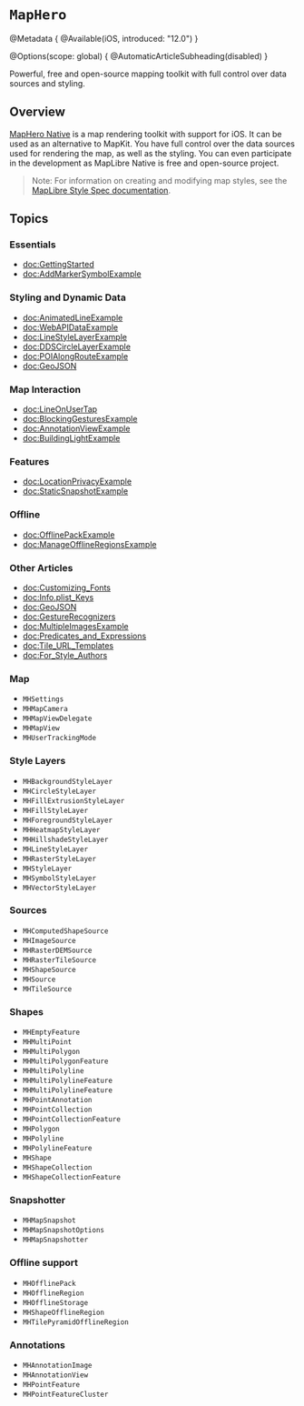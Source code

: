 # ``MapHero``

@Metadata {
    @Available(iOS, introduced: "12.0")
}

@Options(scope: global) {
  @AutomaticArticleSubheading(disabled)
}

Powerful, free and open-source mapping toolkit with full control over data sources and styling.

## Overview

[MapHero Native](https://github.com/maplibre/maplibre-native) is a map rendering toolkit with support for iOS. It can be used as an alternative to MapKit. You have full control over the data sources used for rendering the map, as well as the styling. You can even participate in the development as MapLibre Native is free and open-source project.
> Note: For information on creating and modifying map styles, see the [MapLibre Style Spec documentation](https://maplibre.org/maplibre-style-spec/).

## Topics

### Essentials

- <doc:GettingStarted>
- <doc:AddMarkerSymbolExample>

### Styling and Dynamic Data

- <doc:AnimatedLineExample>
- <doc:WebAPIDataExample>
- <doc:LineStyleLayerExample>
- <doc:DDSCircleLayerExample>
- <doc:POIAlongRouteExample>
- <doc:GeoJSON>

### Map Interaction

- <doc:LineOnUserTap>
- <doc:BlockingGesturesExample>
- <doc:AnnotationViewExample>
- <doc:BuildingLightExample>

### Features

- <doc:LocationPrivacyExample>
- <doc:StaticSnapshotExample>

### Offline

- <doc:OfflinePackExample>
- <doc:ManageOfflineRegionsExample>

### Other Articles

- <doc:Customizing_Fonts>
- <doc:Info.plist_Keys>
- <doc:GeoJSON>
- <doc:GestureRecognizers>
- <doc:MultipleImagesExample>
- <doc:Predicates_and_Expressions>
- <doc:Tile_URL_Templates>
- <doc:For_Style_Authors>

### Map

- ``MHSettings``
- ``MHMapCamera``
- ``MHMapViewDelegate``
- ``MHMapView``
- ``MHUserTrackingMode``

### Style Layers

- ``MHBackgroundStyleLayer``
- ``MHCircleStyleLayer``
- ``MHFillExtrusionStyleLayer``
- ``MHFillStyleLayer``
- ``MHForegroundStyleLayer``
- ``MHHeatmapStyleLayer``
- ``MHHillshadeStyleLayer``
- ``MHLineStyleLayer``
- ``MHRasterStyleLayer``
- ``MHStyleLayer``
- ``MHSymbolStyleLayer``
- ``MHVectorStyleLayer``

### Sources

- ``MHComputedShapeSource``
- ``MHImageSource``
- ``MHRasterDEMSource``
- ``MHRasterTileSource``
- ``MHShapeSource``
- ``MHSource``
- ``MHTileSource``

### Shapes

- ``MHEmptyFeature``
- ``MHMultiPoint``
- ``MHMultiPolygon``
- ``MHMultiPolygonFeature``
- ``MHMultiPolyline``
- ``MHMultiPolylineFeature``
- ``MHMultiPolylineFeature``
- ``MHPointAnnotation``
- ``MHPointCollection``
- ``MHPointCollectionFeature``
- ``MHPolygon``
- ``MHPolyline``
- ``MHPolylineFeature``
- ``MHShape``
- ``MHShapeCollection``
- ``MHShapeCollectionFeature``

### Snapshotter

- ``MHMapSnapshot``
- ``MHMapSnapshotOptions``
- ``MHMapSnapshotter``

### Offline support

- ``MHOfflinePack``
- ``MHOfflineRegion``
- ``MHOfflineStorage``
- ``MHShapeOfflineRegion``
- ``MHTilePyramidOfflineRegion``

### Annotations

- ``MHAnnotationImage``
- ``MHAnnotationView``
- ``MHPointFeature``
- ``MHPointFeatureCluster``
